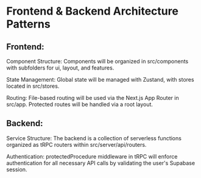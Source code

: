 # Frontend & Backend Architecture Patterns

## Frontend:

Component Structure: Components will be organized in src/components with subfolders for ui, layout, and features.

State Management: Global state will be managed with Zustand, with stores located in src/stores.

Routing: File-based routing will be used via the Next.js App Router in src/app. Protected routes will be handled via a root layout.

## Backend:

Service Structure: The backend is a collection of serverless functions organized as tRPC routers within src/server/api/routers.

Authentication: protectedProcedure middleware in tRPC will enforce authentication for all necessary API calls by validating the user's Supabase session.